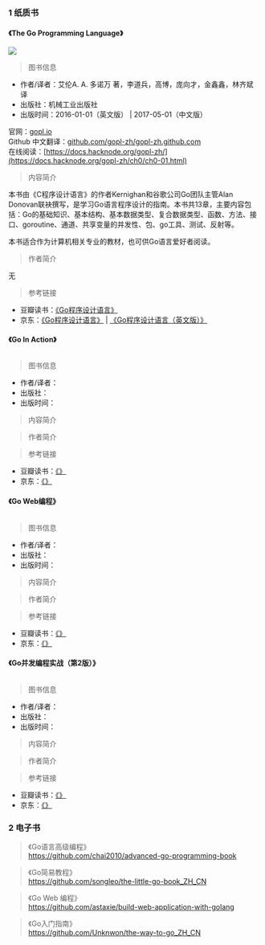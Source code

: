 ### 1 纸质书

#### 《The Go Programming Language》

![](https://lollipop.xiaosongfu.com/nav/golang/the-go-programming-language.jpg)  

> 图书信息

* 作者/译者：艾伦A. A. 多诺万 著，李道兵，高博，庞向才，金鑫鑫，林齐斌 译
* 出版社：机械工业出版社
* 出版时间：2016-01-01（英文版） | 2017-05-01（中文版）

官网：[gopl.io](http://www.gopl.io/)  
Github 中文翻译：[github.com/gopl-zh/gopl-zh.github.com](https://github.com/gopl-zh/gopl-zh.github.com)  
在线阅读：[https://docs.hacknode.org/gopl-zh/](https://docs.hacknode.org/gopl-zh/ch0/ch0-01.html)

> 内容简介

本书由《C程序设计语言》的作者Kernighan和谷歌公司Go团队主管Alan Donovan联袂撰写，是学习Go语言程序设计的指南。本书共13章，主要内容包括：Go的基础知识、基本结构、基本数据类型、复合数据类型、函数、方法、接口、goroutine、通道、共享变量的并发性、包、go工具、测试、反射等。

本书适合作为计算机相关专业的教材，也可供Go语言爱好者阅读。

> 作者简介

无

> 参考链接

* 豆瓣读书：[《Go程序设计语言》](https://book.douban.com/subject/27044219/)
* 京东：[《Go程序设计语言》](https://item.jd.com/12187988.html) | [《Go程序设计语言（英文版）》](https://item.jd.com/11864836.html)

#### 《Go In Action》 

![]()  

> 图书信息

* 作者/译者：
* 出版社：
* 出版时间：

> 内容简介

> 作者简介

> 参考链接

* 豆瓣读书：[《》]()
* 京东：[《》]()

#### 《Go Web编程》  

![]()  

> 图书信息

* 作者/译者：
* 出版社：
* 出版时间：

> 内容简介

> 作者简介

> 参考链接

* 豆瓣读书：[《》]()
* 京东：[《》]()

#### 《Go并发编程实战（第2版）》  

![]()  

> 图书信息

* 作者/译者：
* 出版社：
* 出版时间：

> 内容简介

> 作者简介

> 参考链接

* 豆瓣读书：[《》]()
* 京东：[《》]()

### 2 电子书

> 《Go语言高级编程》  
https://github.com/chai2010/advanced-go-programming-book

> 《Go简易教程》  
https://github.com/songleo/the-little-go-book_ZH_CN

> 《Go Web 编程》  
https://github.com/astaxie/build-web-application-with-golang

>  《Go入门指南》  
https://github.com/Unknwon/the-way-to-go_ZH_CN



